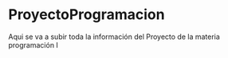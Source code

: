 # ProyectoProgramacion
Aqui se va a subir toda la información del Proyecto de la materia programación I
